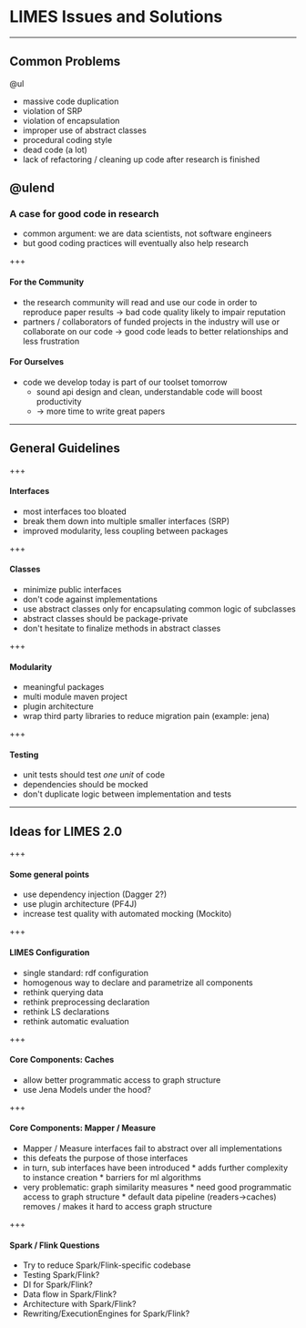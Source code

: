 # LIMES Issues and Solutions
<!-- page_number: true -->

---
## Common Problems
@ul

* massive code duplication
* violation of SRP
* violation of encapsulation
* improper use of abstract classes
* procedural coding style
* dead code (a lot)
* lack of refactoring / cleaning up code after research is finished

@ulend
---

### A case for good code in research

* common argument: we are data scientists, not software engineers
* but good coding practices will eventually also help research

+++

#### For the Community

* the research community will read and use our code in order  to reproduce paper results -> bad code quality likely to impair reputation
* partners / collaborators of funded projects in the industry will use or collaborate on our code -> good code leads to better relationships and less frustration


#### For Ourselves

* code we develop today is part of our toolset tomorrow 
	* sound api design and clean, understandable code will boost productivity
	* -> more time to write great papers


---

## General Guidelines

+++

#### Interfaces

* most interfaces too bloated
* break them down into multiple smaller interfaces (SRP)
* improved modularity, less coupling between packages

+++

#### Classes

* minimize public interfaces
* don't code against implementations
* use abstract classes only for encapsulating common logic of subclasses
* abstract classes should be package-private
* don't hesitate to finalize methods in abstract classes 

+++

#### Modularity

* meaningful packages
* multi module maven project
* plugin architecture
* wrap third party libraries to reduce migration pain (example: jena)

+++

#### Testing

* unit tests should test *one unit* of code
* dependencies should be mocked
* don't duplicate logic between implementation and tests

---

## Ideas for LIMES 2.0

+++

#### Some general points

* use dependency injection (Dagger 2?)
* use plugin architecture (PF4J)
* increase test quality with automated mocking (Mockito)

+++

#### LIMES Configuration

* single standard: rdf configuration
* homogenous way to declare and parametrize all components
* rethink querying data
* rethink preprocessing declaration
* rethink LS declarations
* rethink automatic evaluation


+++

#### Core Components: Caches

* allow better programmatic access to graph structure
* use Jena Models under the hood?

+++

#### Core Components: Mapper / Measure

* Mapper / Measure interfaces fail to abstract over all implementations
* this defeats the purpose of those interfaces
* in turn, sub interfaces have been introduced
                * adds further complexity to instance creation
                * barriers for ml algorithms
* very problematic: graph similarity measures
                * need good programmatic access to graph structure
	        * default data pipeline (readers->caches) removes / makes it hard to access graph structure

+++

#### Spark / Flink Questions
* Try to reduce Spark/Flink-specific codebase
* Testing Spark/Flink?
* DI for Spark/Flink?
* Data flow in Spark/Flink?
* Architecture with Spark/Flink?
* Rewriting/ExecutionEngines for Spark/Flink?
